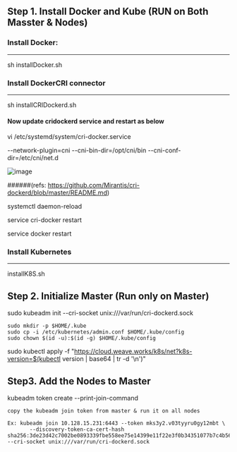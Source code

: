 
## Step 1. Install Docker and Kube (RUN on Both Masster & Nodes)

### Install Docker: 
-------------------

 sh installDocker.sh

### Install DockerCRI connector
------------------------------

sh installCRIDockerd.sh

#### Now update cridockerd service and restart as below

vi /etc/systemd/system/cri-docker.service

--network-plugin=cni  --cni-bin-dir=/opt/cni/bin --cni-conf-dir=/etc/cni/net.d

![image](https://user-images.githubusercontent.com/36464863/189142998-bb999780-be58-458c-bba6-bf6a789affbd.png)


######(refs: https://github.com/Mirantis/cri-dockerd/blob/master/README.md)

systemctl daemon-reload

service cri-docker restart

service docker restart





### Install Kubernetes
----------------------

installK8S.sh


## Step 2. Initialize Master  (Run only on Master)

sudo kubeadm init --cri-socket unix:///var/run/cri-dockerd.sock


    sudo mkdir -p $HOME/.kube
    sudo cp -i /etc/kubernetes/admin.conf $HOME/.kube/config
    sudo chown $(id -u):$(id -g) $HOME/.kube/config


sudo kubectl apply -f "https://cloud.weave.works/k8s/net?k8s-version=$(kubectl version | base64 | tr -d '\n')" 


## Step3. Add the Nodes to Master

kubeadm token create --print-join-command 

    copy the kubeadm join token from master & run it on all nodes

    Ex: kubeadm join 10.128.15.231:6443 --token mks3y2.v03tyyru0gy12mbt \
           --discovery-token-ca-cert-hash sha256:3de23d42c7002be0893339fbe558ee75e14399e11f22e3f0b34351077b7c4b56 --cri-socket unix:///var/run/cri-dockerd.sock
